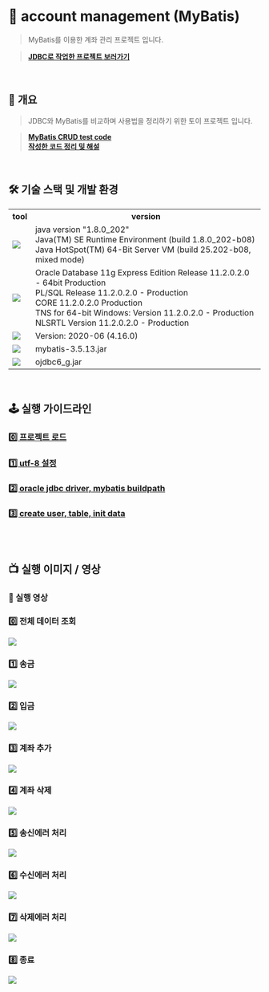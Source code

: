 # 📁 account management (MyBatis)
> MyBatis를 이용한 계좌 관리 프로젝트 입니다.

> **[JDBC로 작업한 프로젝트 보러가기](https://github.com/hyeongsi/jdbc-account-management)**
<br/>

## 🎯 개요
> JDBC와 MyBatis를 비교하며 사용법을 정리하기 위한 토이 프로젝트 입니다.

> **[MyBatis CRUD test code]()**<br>
> **[작성한 코드 정리 및 해설]()**
<br/>

## 🛠 기술 스택 및 개발 환경
<table>
  <tr>
    <th>tool</td>
    <th>version</td>
  </tr>
  <tr>
    <td>
      <img src="https://img.shields.io/badge/java-007396?style=flat-square&logo=openjdk&logoColor=white"/>
    </td>
    <td>
      java version "1.8.0_202"<br/>
      Java(TM) SE Runtime Environment (build 1.8.0_202-b08)<br/>
      Java HotSpot(TM) 64-Bit Server VM (build 25.202-b08, mixed mode)
    </td>
  </tr>
  <tr>
    <td>
      <img src="https://img.shields.io/badge/oracle-F80000?style=flat-square&logo=oracle&logoColor=white"/>
    </td>
    <td>
      Oracle Database 11g Express Edition Release 11.2.0.2.0 - 64bit Production<br/>
      PL/SQL Release 11.2.0.2.0 - Production<br/>
      CORE    11.2.0.2.0      Production<br/>
      TNS for 64-bit Windows: Version 11.2.0.2.0 - Production<br/>
      NLSRTL Version 11.2.0.2.0 - Production
    </td>
  </tr>
  <tr>
    <td>
      <img src="https://img.shields.io/badge/eclipse-2C2255?style=flat-square&logo=eclipse&logoColor=white"/>
    </td>
    <td>
      Version: 2020-06 (4.16.0)
    </td>
  </tr>
  <tr>
    <td>
       <img src="https://img.shields.io/badge/mybatis library-007396?style=flat-square&logoColor=white"/>
    </td>
     <td>mybatis-3.5.13.jar</td>
  </tr>
  <tr>
    <td>
       <img src="https://img.shields.io/badge/oracle jdbc drvier-F80000?style=flat-square&logoColor=white"/>
    </td>
     <td>ojdbc6_g.jar</td>
  </tr>
</table>


<br/>

## 🕹 실행 가이드라인
### [0️⃣ 프로젝트 로드](https://github.com/hyeongsi/account-management-jdbc/issues/1#issue-1837711412)
### [1️⃣ utf-8 설정](https://github.com/hyeongsi/account-management-jdbc/issues/2#issue-1837712641)
### [2️⃣ oracle jdbc driver, mybatis buildpath](https://github.com/hyeongsi/account-management-mybatis/issues/2#issue-1847837280)
### [3️⃣ create user, table, init data](https://github.com/hyeongsi/jdbc_account_management/issues/4#issue-1837732672)
<br/><br/>

## 📺 실행 이미지 / 영상

### 🎥 실행 영상

### 0️⃣ 전체 데이터 조회
<img src="https://user-images.githubusercontent.com/71202869/260211321-bd8f7603-a5a1-444b-af70-5de090558a55.gif"/>

### 1️⃣ 송금
<img src="https://user-images.githubusercontent.com/71202869/260211529-61741be4-3d32-47f4-a1de-3e7eb9d38a82.gif"/>

### 2️⃣ 입금
<img src="https://user-images.githubusercontent.com/71202869/260211387-4500e9fb-cc96-4131-adec-d56b2aebebbd.gif"/>

### 3️⃣ 계좌 추가
<img src="https://user-images.githubusercontent.com/71202869/260211197-62f557f9-30ff-452b-92f6-3076b28a2105.gif"/>
 
### 4️⃣ 계좌 삭제
<img src="https://user-images.githubusercontent.com/71202869/260211703-b5293192-eb92-4edb-956c-047d37d36dbc.gif"/>

### 5️⃣ 송신에러 처리
<img src="https://user-images.githubusercontent.com/71202869/260211508-0347c9dc-8d39-42a2-9739-bb46139a78ac.gif"/>

### 6️⃣ 수신에러 처리
<img src="https://user-images.githubusercontent.com/71202869/260211450-43321b1a-901a-4cbd-a4f2-436d911990be.gif"/>

### 7️⃣ 삭제에러 처리
<img src="https://user-images.githubusercontent.com/71202869/260211283-98f55580-bfe7-4b7d-9fb1-f5b1130b1537.gif"/>

### 8️⃣ 종료
<img src="https://user-images.githubusercontent.com/71202869/260210973-ebbe4687-dc4c-45cc-8337-8df03f17e18e.gif"/>
